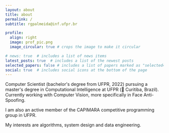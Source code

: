 ```yaml
---
layout: about
title: about
permalink: /
subtitle: rgpalmeida@inf.ufpr.br

profile:
  align: right
  image: prof_pic.png
  image_circular: true # crops the image to make it circular

# news: true  # includes a list of news items
latest_posts: true  # includes a list of the newest posts
selected_papers: false # includes a list of papers marked as "selected={true}"
social: true  # includes social icons at the bottom of the page
---
```


Computer Scientist (bachelor's degree from UFPR, 2022) pursuing a master's degree in Computational Intelligence at UFPR (:pushpin: Curitiba, Brazil). Currently working with Computer Vision, more specifically in Face Anti-Spoofing.

I am also an active member of the CAPIMARA competitive programming group in UFPR.

My interests are algorithms, system design and data engineering.
